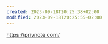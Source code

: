 ```yaml
---
created: 2023-09-18T20:25:38+02:00
modified: 2023-09-18T20:25:55+02:00
---
```


https://privnote.com/
